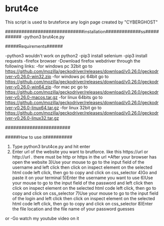 # brut4ce
This script is used to bruteforce any login page created by "CYBERGHOST" 

#############################installation#############ss###########
-python3 brut4ce.py


#####Requirements######

-python3 wouldn't work on python2
-pip3 install selenium
-pip3 install requests
-firefox browser
-Download firefox webdriver through the following links:
    -for windows pc 32bit go to https://github.com/mozilla/geckodriver/releases/download/v0.26.0/geckodriver-v0.26.0-win32.zip
    -for windows pc 64bit go to https://github.com/mozilla/geckodriver/releases/download/v0.26.0/geckodriver-v0.26.0-win64.zip
    -for mac pc go to https://github.com/mozilla/geckodriver/releases/download/v0.26.0/geckodriver-v0.26.0-macos.tar.gz
    -for linux 64bits go to https://github.com/mozilla/geckodriver/releases/download/v0.26.0/geckodriver-v0.26.0-linux64.tar.gz
    -for linux 32bit go to https://github.com/mozilla/geckodriver/releases/download/v0.26.0/geckodriver-v0.26.0-linux32.tar.gz


########################

#####How to use it##########
1) Type python3 brut4ce.py and hit enter
2) Enter url of the website you want to brutforce. like this https://url or http://url . there must be http or https in the url
*After your browser has open the website
3)Use your mouse to go to the input field of the username and left click then click on inspect element on the selected html code left click, then go to copy and click on css_selector
4)Go and paste it on your terminal
5)Enter the username you want to use
6)Use your mouse to go to the input field of the password and left click then click on inspect element on the selected html code left click, then go to copy and click on css_selector
7)Use your mouse to go to the input field of the login and left click then click on inspect element on the selected html code left click, then go to copy and click on css_selector
8)Enter the file location and the file name of your password guesses

or
-Go watch my youtube video on it
